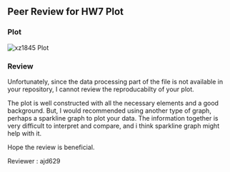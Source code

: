 ## Peer Review for HW7 Plot

### Plot

![xz1845 Plot](Electric_meter_data.png)

### Review

Unfortunately, since the data processing part of the file is not available in your repository, I cannot review the reproducabilty of your plot.

The plot is well constructed with all the necessary elements and a good background. But, I would recommended using another type of graph, perhaps a sparkline graph to plot your data. The information together is very difficult to interpret and compare, and i think sparkline graph might help with it.

Hope the review is beneficial.

Reviewer : ajd629
